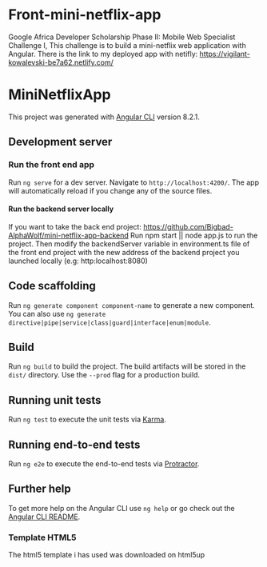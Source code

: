 # Front-mini-netflix-app
Google Africa Developer Scholarship Phase II: Mobile Web Specialist Challenge I, This challenge is to build a mini-netflix web application with Angular.
There is the link to my deployed app with netifly: https://vigilant-kowalevski-be7a62.netlify.com/

# MiniNetflixApp

This project was generated with [Angular CLI](https://github.com/angular/angular-cli) version 8.2.1.

## Development server
### Run the front end app
Run `ng serve` for a dev server. Navigate to `http://localhost:4200/`. The app will automatically reload if you change any of the source files.
#### Run the backend server locally
If you want to take the back end project: https://github.com/Bigbad-AlphaWolf/mini-netflix-app-backend
Run npm start || node app.js to run the project.
Then modify the backendServer variable in environment.ts file of the front end project with the new address of the backend project you launched locally (e.g: http:localhost:8080)


## Code scaffolding

Run `ng generate component component-name` to generate a new component. You can also use `ng generate directive|pipe|service|class|guard|interface|enum|module`.

## Build

Run `ng build` to build the project. The build artifacts will be stored in the `dist/` directory. Use the `--prod` flag for a production build.

## Running unit tests

Run `ng test` to execute the unit tests via [Karma](https://karma-runner.github.io).

## Running end-to-end tests

Run `ng e2e` to execute the end-to-end tests via [Protractor](http://www.protractortest.org/).

## Further help

To get more help on the Angular CLI use `ng help` or go check out the [Angular CLI README](https://github.com/angular/angular-cli/blob/master/README.md).

### Template HTML5 
The html5 template i has used was downloaded on html5up
